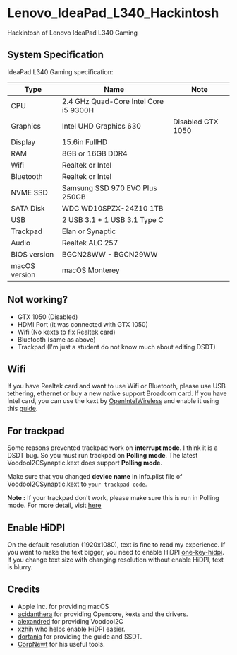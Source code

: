 # Lenovo_IdeaPad_L340_Hackintosh
Hackintosh of Lenovo IdeaPad L340 Gaming

## System Specification
IdeaPad L340 Gaming specification:

| Type | Name | Note |
| --- | --- | --- |
| CPU | 2.4 GHz Quad-Core Intel Core i5 9300H | |
| Graphics | Intel UHD Graphics 630 | Disabled GTX 1050 |
| Display | 15.6in FullHD |
| RAM | 8GB or 16GB DDR4 |
| Wifi | Realtek or Intel |
| Bluetooth | Realtek or Intel |
| NVME SSD| Samsung SSD 970 EVO Plus 250GB |
| SATA Disk | WDC WD10SPZX-24Z10 1TB |
| USB | 2 USB 3.1 + 1 USB 3.1 Type C |
| Trackpad | Elan or Synaptic |
| Audio | Realtek ALC 257 |
| BIOS version| BGCN28WW - BGCN29WW |
| macOS version| macOS Monterey |

## Not working?

- GTX 1050 (Disabled)
- HDMI Port (it was connected with GTX 1050)
- Wifi (No kexts to fix Realtek card) 
- Bluetooth (same as above)
- Trackpad (I'm just a student do not know much about editing DSDT)

## Wifi

If you have Realtek card and want to use Wifi or Bluetooth, please use USB tethering, ethernet or buy a new native support Broadcom card. If you have Intel card, you can use the kext by [OpenIntelWireless](https://github.com/OpenIntelWireless/itlwm/releases) and enable it using this [guide](https://openintelwireless.github.io/itlwm/).

## For trackpad

Some reasons prevented trackpad work on __interrupt mode__. I think it is a DSDT bug. So you must run trackpad on __Polling mode__. The latest VoodooI2CSynaptic.kext does support __Polling mode__.

Make sure that you changed __device name__ in Info.plist file of VoodooI2CSynaptic.kext to ```your trackpad code```.

__Note :__ If your trackpad don't work, please make sure this is run in Polling mode. For more detail, visit [here](https://voodooi2c.github.io/#Polling%20Mode/Polling%20Mode)

## Enable HiDPI

On the default resolution (1920x1080), text is fine to read my experience. If you want to make the text bigger, you need to enable HiDPI
[one-key-hidpi](https://github.com/xzhih/one-key-hidpi). If you change text size with changing resolution without enable HiDPI, text is blurry.

## Credits
- Apple Inc. for providing macOS
- [acidanthera](https://github.com/acidanthera) for providing Opencore, kexts and the drivers.
- [alexandred](https://github.com/alexandred) for providing VoodooI2C
- [xzhih](https://github.com/xzhih/one-key-hidpi) who helps enable HiDPI easier.
- [dortania](https://github.com/dortania) for providing the guide and SSDT.
- [CorpNewt](https://github.com/corpnewt) for his useful tools.
